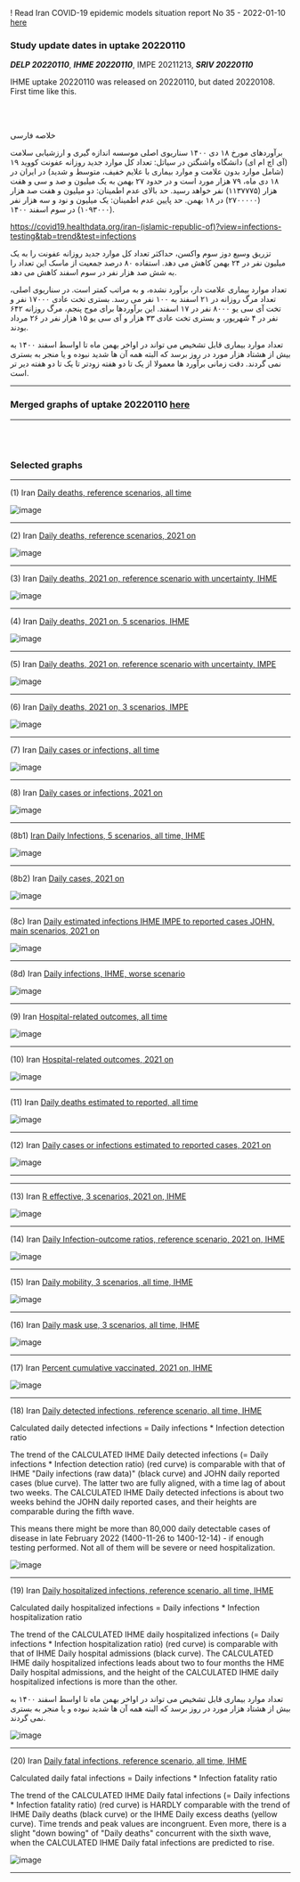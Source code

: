 ! Read Iran COVID-19 epidemic models situation report No 35 - 2022-01-10 [here](https://github.com/pourmalek/covir2/blob/main/situation%20reports/35%20Iran%20COVID-19%20epidemic%20models%20situation%20report%20No%2035%20–%202022-01-10.pdf)

### Study update dates in uptake 20220110

**_DELP 20220110_**, **_IHME 20220110_**, IMPE 20211213, **_SRIV 20220110_**

IHME uptake 20220110 was released on 20220110, but dated 20220108. First time like this. 

<br/><br/>

خلاصه فارسی

برآوردهای مورخ ۱۸ دی ۱۴۰۰ سناریوی اصلی موسسه اندازه گیری و ارزشیابی سلامت (آی اچ ام ای) دانشگاه واشنگتن در سیاتل: تعداد کل موارد جدید روزانه عفونت کووید ۱۹ (شامل موارد بدون علامت و موارد بیماری با علایم خفیف، متوسط و شدید)‌ در ایران در ۱۸ دی ماه، ۷۹ هزار مورد است و در حدود ۲۷ بهمن به یک میلیون و صد و سی و هفت هزار (۱۱۳۷۷۷۵) نفر خواهد رسید. حد بالای عدم اطمینان: دو میلیون و هفت صد هزار (۲۷۰۰۰۰۰) در ۱۸ بهمن. حد پایین عدم اطمینان: یک میلیون و نود و سه هزار نفر (۱۰۹۳۰۰۰) در سوم اسفند ۱۴۰۰. 

https://covid19.healthdata.org/iran-(islamic-republic-of)?view=infections-testing&tab=trend&test=infections


تزریق وسیع دوز سوم واکسن، حداکثر تعداد کل موارد جدید روزانه عفونت را به یک میلیون نفر در ۲۴ بهمن کاهش می دهد. استفاده ۸۰ درصد جمعیت از ماسک این تعداد را به شش صد هزار نفر در سوم اسفند کاهش می دهد.

تعداد موارد بیماری علامت دار، برآورد نشده، و به مراتب کمتر است. در سناریوی اصلی، تعداد مرگ روزانه در ۲۱ اسفند به ۱۰۰ نفر می رسد. بستری تخت عادی ۱۷۰۰۰ نفر و تخت آی سی یو ۸۰۰۰ نفر در ۱۷ اسفند. این برآوردها برای موج پنجم، مرگ روزانه ۶۴۲ نفر در ۴ شهریور، و بستری تخت عادی ۳۳ هزار و آی سی یو ۱۵ هزار نفر در ۲۶ مرداد بودند.

تعداد موارد بیماری قابل تشخیص می تواند در اواخر بهمن ماه تا اواسط اسفند ۱۴۰۰ به بیش از هشتاد هزار مورد در روز برسد که البته همه آن ها شدید نبوده و یا منجر به بستری نمی گردند. 
دقت زمانی برآورد ها معمولا از یک تا دو هفته زودتر تا یک تا دو هفته دیر تر است.



****

### Merged graphs of uptake 20220110 [here](https://github.com/pourmalek/covir2/blob/main/20220110/graphs%20merged%2020220110.pdf)

****

<br/><br/>


### Selected graphs

****

(1) Iran [Daily deaths, reference scenarios, all time](https://github.com/pourmalek/covir2/blob/main/20220110/output/merge/graph%2011%20COVID-19%20daily%20deaths%2C%20Iran%2C%20reference%20scenarios%2C%20all%20time.pdf)

![image](https://user-images.githubusercontent.com/30849720/148831277-7df13048-a82f-476e-b3ad-d72430e4231b.png)

****

(2) Iran [Daily deaths, reference scenarios, 2021 on](https://github.com/pourmalek/covir2/blob/main/20220110/output/merge/graph%2012%20COVID-19%20daily%20deaths%2C%20Iran%2C%20reference%20scenarios.pdf)

![image](https://user-images.githubusercontent.com/30849720/148831372-f53802f0-6473-4499-b11c-386c691cd670.png)

****

(3) Iran [Daily deaths, 2021 on, reference scenario with uncertainty, IHME](https://github.com/pourmalek/covir2/blob/main/20220110/output/merge/graph%2014%20COVID-19%20daily%20deaths%2C%20Iran%2C%20reference%20scenario%20with%20uncertainty%2C%20IHME.pdf)

![image](https://user-images.githubusercontent.com/30849720/148831467-f4df31d6-c2f1-4d54-bb3e-81d157b1d46c.png)

****

(4) Iran [Daily deaths, 2021 on, 5 scenarios, IHME](https://github.com/pourmalek/covir2/blob/main/20220110/output/merge/graph%2015%20COVID-19%20daily%20deaths%2C%20Iran%2C%205%20scenarios%2C%20IHME.pdf)

![image](https://user-images.githubusercontent.com/30849720/148831557-2733d83c-8a59-4ceb-bc22-047f83a507c3.png)

****

(5) Iran [Daily deaths, 2021 on, reference scenario with uncertainty, IMPE](https://github.com/pourmalek/covir2/blob/main/20220110/output/merge/graph%2016%20COVID-19%20daily%20deaths%2C%20Iran%2C%20reference%20scenario%20with%20uncertainty%2C%20IMPE.pdf)

![image](https://user-images.githubusercontent.com/30849720/148831671-e799dd41-9f85-4582-aec4-3846086d0549.png)

****

(6) Iran [Daily deaths, 2021 on, 3 scenarios, IMPE](https://github.com/pourmalek/covir2/blob/main/20220110/output/merge/graph%2017%20COVID-19%20daily%20deaths%2C%20Iran%2C%203%20scenarios%2C%20IMPE.pdf)

![image](https://user-images.githubusercontent.com/30849720/148831775-8f0e7826-0836-4f69-80dd-5b2fd33772bc.png)

****

(7) Iran [Daily cases or infections, all time](https://github.com/pourmalek/covir2/blob/main/20220110/output/merge/graph%2021%20COVID-19%20daily%20cases%2C%20Iran%2C%20reference%20scenarios%2C%20all%20time.pdf)

![image](https://user-images.githubusercontent.com/30849720/148831861-f2f03042-81bc-4ed9-8b9e-a958f14647cd.png)
    
****

(8) Iran [Daily cases or infections, 2021 on](https://github.com/pourmalek/covir2/blob/main/20220110/output/merge/graph%2022%20COVID-19%20daily%20cases%2C%20Iran%2C%20reference%20scenarios.pdf)

![image](https://user-images.githubusercontent.com/30849720/148831942-18f098f5-1d9d-4db9-8c86-94a531d79af4.png)
  
****

(8b1) [Iran Daily Infections, 5 scenarios, all time, IHME](https://github.com/pourmalek/covir2/blob/main/20220110/output/merge/graph%2025%201%20COVID-19%20daily%20cases%2C%20Iran%2C%205%20scenarios%2C%20IHME.pdf)

![image](https://user-images.githubusercontent.com/30849720/148846596-a537630a-7927-47e2-87e2-1a7ac6edd9cb.png)

****

(8b2) Iran [Daily cases, 2021 on](https://github.com/pourmalek/covir2/blob/main/20220110/output/merge/graph%2022b%20COVID-19%20daily%20cases%2C%20Iran%2C%20reference%20scenarios.pdf)

![image](https://user-images.githubusercontent.com/30849720/148832027-1ba75ae2-83bc-435f-b9ca-592990582ba4.png)

****

(8c) Iran [Daily estimated infections IHME IMPE to reported cases JOHN, main scenarios, 2021 on](https://github.com/pourmalek/covir2/blob/main/20220110/output/merge/graph%2029%20C19%20daily%20estimated%20infections%20to%20reported%20cases%2C%20Iran%2C%20reference%20scenarios%202021.pdf)

![image](https://user-images.githubusercontent.com/30849720/148832093-fabd6e68-e386-4a63-9d9a-0921e1e0e988.png)

****

(8d) Iran [Daily infections, IHME, worse scenario](https://github.com/pourmalek/covir2/blob/main/20220110/output/merge/graph%2025%202%20COVID-19%20daily%20cases%2C%20Iran%2C%20worse%20scenario%2C%20IHME.pdf)

![image](https://user-images.githubusercontent.com/30849720/148880637-26773ea7-de0d-4bde-b7b7-28799091b1b2.png)

****

(9) Iran [Hospital-related outcomes, all time](https://github.com/pourmalek/covir2/blob/main/20220110/output/merge/graph%2071a%20COVID-19%20hospital-related%20outcomes%2C%20all%20time.pdf)

![image](https://user-images.githubusercontent.com/30849720/148832185-0fe85aaf-209c-4723-9773-4ee7045cf1be.png)

****

(10) Iran [Hospital-related outcomes, 2021 on](https://github.com/pourmalek/covir2/blob/main/20220110/output/merge/graph%2072%20COVID-19%20hospital-related%20outcomes%2C%20wo%20extremes%2C%202021.pdf)

![image](https://user-images.githubusercontent.com/30849720/148832834-67d4d848-c020-4989-8dd8-1867ec27f2f1.png)

****

(11) Iran [Daily deaths estimated to reported, all time](https://github.com/pourmalek/covir2/blob/main/20220110/output/merge/graph%2091%20COVID-19%20daily%20deaths%20estimated%20to%20reported%2C%20Iran%2C%20reference%20scenarios%2C%20all%20time.pdf)

![image](https://user-images.githubusercontent.com/30849720/148832978-4c08b3b3-7d6f-44fe-92c9-955c34394409.png)
  
****

(12) Iran [Daily cases or infections estimated to reported cases, 2021 on](https://github.com/pourmalek/covir2/blob/main/20220110/output/merge/graph%2094%20COVID-19%20daily%20cases%20estimated%20to%20reported%2C%20Iran%2C%20reference%20scenarios.pdf) 

![image](https://user-images.githubusercontent.com/30849720/148833083-4253e162-2643-418d-ac78-9cce34ef42be.png)
  
****
****

(13) Iran [R effective, 3 scenarios, 2021 on, IHME](https://github.com/pourmalek/covir2/blob/main/20220110/output/IHME/graph%2039%20COVID-19%20R%20effective%2C%20Iran%2C%203%20scenarios%2001jun2021%20on.pdf)

![image](https://user-images.githubusercontent.com/30849720/148833174-5826c8df-0322-4b56-a269-95cb29fe1549.png)

****

(14) Iran [Daily Infection-outcome ratios, reference scenario, 2021 on, IHME](https://github.com/pourmalek/covir2/blob/main/20220110/output/IHME/graph%2021d%20COVID-19%20daily%20Infection%20outcomes%20ratios%2C%20Iran%20reference%20scenario%2C%20IHME.pdf)

![image](https://user-images.githubusercontent.com/30849720/148836927-0e86f082-c8ec-40e9-90c9-f420424050a0.png)

****

(15) Iran [Daily mobility, 3 scenarios, all time, IHME](https://github.com/pourmalek/covir2/blob/main/20220110/output/merge/graph%20103%20COVID-19%20daily%20mobility%2C%20Iran%2C%203%20scenarios%20IHME.pdf)

![image](https://user-images.githubusercontent.com/30849720/148837118-512219b9-345c-423f-9180-381f21544104.png)

****

(16) Iran [Daily mask use, 3 scenarios, all time, IHME](https://github.com/pourmalek/covir2/blob/main/20220110/output/IHME/graph%2034%20COVID-19%20daily%20mask_use%2C%20Iran%2C%203%20scenarios.pdf)

![image](https://user-images.githubusercontent.com/30849720/148837211-5fe84fd7-b68e-4fd1-827e-912d81f6b11a.png)

****

(17) Iran [Percent cumulative vaccinated, 2021 on, IHME](https://github.com/pourmalek/covir2/blob/main/20220110/output/merge/graph%20105%20COVID-19%20cumulative%20vaccinated%20percent%2C%20Iran%20IHME.pdf)

![image](https://user-images.githubusercontent.com/30849720/148837299-043718bb-738a-4420-a9e2-5c0ebcedabe7.png)

****

(18) Iran [Daily detected infections, reference scenario, all time, IHME](https://github.com/pourmalek/covir2/blob/main/20220110/output/merge/graph%20121%20COVID-19%20daily%20detected%20infections%2C%20Iran%20reference%20scenario%20CI%2C%20IHME.pdf)

Calculated daily detected infections = Daily infections * Infection detection ratio

The trend of the CALCULATED IHME Daily detected infections (= Daily infections * Infection detection ratio) (red curve) is comparable with that of IHME "Daily infections (raw data)" (black curve) and JOHN daily reported cases (blue curve). The latter two are fully aligned, with a time lag of about two weeks. The CALCULATED IHME Daily detected infections is about two weeks behind the JOHN daily reported cases, and their heights are comparable during the fifth wave. 

This means there might be more than 80,000 daily detectable cases of disease in late February 2022 (1400-11-26 to 1400-12-14) - if enough testing performed. Not all of them will be severe or need hospitalization. 

![image](https://user-images.githubusercontent.com/30849720/148869822-a78314ee-efd0-40d2-afbc-087bdaf07653.png)

****

(19) Iran [Daily hospitalized infections, reference scenario, all time, IHME](https://github.com/pourmalek/covir2/blob/main/20220110/output/merge/graph%20122%20COVID-19%20daily%20hospitalized%20infections%2C%20Iran%20reference%20scenario%20CI%2C%20IHME.pdf)

Calculated daily hospitalized infections = Daily infections * Infection hospitalization ratio

The trend of the CALCULATED IHME daily hospitalized infections (= Daily infections * Infection hospitalization ratio) (red curve) is comparable with that of IHME Daily hospital admissions (black curve). The CALCULATED IHME daily hospitalized infections leads about two to four months the HME Daily hospital admissions, and the height of the CALCULATED IHME daily hospitalized infections is more than the other. 

تعداد موارد بیماری قابل تشخیص می تواند در اواخر بهمن ماه تا اواسط اسفند ۱۴۰۰ به بیش از هشتاد هزار مورد در روز برسد که البته همه آن ها شدید نبوده و یا منجر به بستری نمی گردند. 

![image](https://user-images.githubusercontent.com/30849720/148869944-42256f08-f15e-4dfb-8bd5-8b5d11ce35b9.png)

****

(20) Iran [Daily fatal infections, reference scenario, all time, IHME](https://github.com/pourmalek/covir2/blob/main/20220110/output/merge/graph%20123%20COVID-19%20daily%20fatal%20infections%2C%20Iran%20reference%20scenario%20CI%2C%20IHME.pdf)

Calculated daily fatal infections = Daily infections * Infection fatality ratio

The trend of the CALCULATED IHME Daily fatal infections (= Daily infections * Infection fatality ratio) (red curve) is HARDLY comparable with the trend of IHME Daily deaths (black curve) or the IHME Daily excess deaths (yellow curve). Time trends and peak values are incongruent. Even more, there is a slight "down bowing" of "Daily deaths" concurrent with the sixth wave, when the CALCULATED IHME Daily fatal infections are predicted to rise. 

![image](https://user-images.githubusercontent.com/30849720/148870029-71e179f8-0b12-43b5-b3cf-e8e4b6f81393.png)

****







